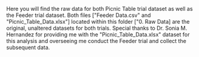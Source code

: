 Here you will find the raw data for both Picnic Table trial dataset as well as the Feeder trial dataset. Both files ["Feeder Data.csv" and "Picnic_Table_Data.xlsx"] located within this folder ["0. Raw Data] are the original, unaltered datasets for both trials. Special thanks to Dr. Sonia M. Hernandez for providing me with the "Picnic_Table_Data.xlsx" dataset for this analysis and overseeing me conduct the Feeder trial and collect the subsequent data. 



